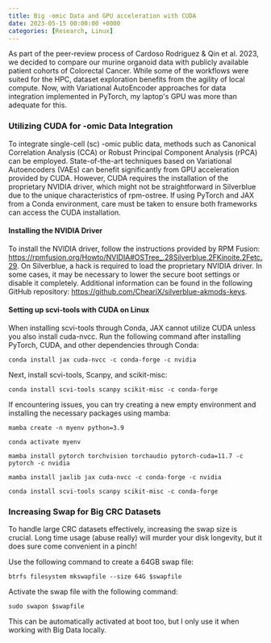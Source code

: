 ```yaml
---
title: Big -omic Data and GPU acceleration with CUDA
date: 2023-05-15 00:00:00 +0000
categories: [Research, Linux]
---
```


As part of the peer-review process of Cardoso Rodriguez & Qin et al. 2023, we decided to compare our murine organoid data with publicly available patient cohorts of Colorectal Cancer. While some of the workflows were suited for the HPC, dataset exploration benefits from the agility of local compute. 
Now, with Variational AutoEncoder approaches for data integration implemented in PyTorch, my laptop's GPU was more than adequate for this.

### Utilizing CUDA for -omic Data Integration

To integrate single-cell (sc) -omic public data, methods such as Canonical Correlation Analysis (CCA) or Robust Principal Component Analysis (rPCA) can be employed. State-of-the-art techniques based on Variational Autoencoders (VAEs) can benefit significantly from GPU acceleration provided by CUDA. However, CUDA requires the installation of the proprietary NVIDIA driver, which might not be straightforward in Silverblue due to the unique characteristics of rpm-ostree. If using PyTorch and JAX from a Conda environment, care must be taken to ensure both frameworks can access the CUDA installation.

#### Installing the NVIDIA Driver

To install the NVIDIA driver, follow the instructions provided by RPM Fusion: https://rpmfusion.org/Howto/NVIDIA#OSTree_.28Silverblue.2FKinoite.2Fetc.29. On Silverblue, a hack is required to load the proprietary NVIDIA driver. In some cases, it may be necessary to lower the secure boot settings or disable it completely. Additional information can be found in the following GitHub repository: https://github.com/CheariX/silverblue-akmods-keys.

#### Setting up scvi-tools with CUDA on Linux

When installing scvi-tools through Conda, JAX cannot utilize CUDA unless you also install cuda-nvcc. Run the following command after installing PyTorch, CUDA, and other dependencies through Conda:

`conda install jax cuda-nvcc -c conda-forge -c nvidia`

Next, install scvi-tools, Scanpy, and scikit-misc:

`conda install scvi-tools scanpy scikit-misc -c conda-forge`

If encountering issues, you can try creating a new empty environment and installing the necessary packages using mamba:

`mamba create -n myenv python=3.9`

`conda activate myenv`

`mamba install pytorch torchvision torchaudio pytorch-cuda=11.7 -c pytorch -c nvidia`

`mamba install jaxlib jax cuda-nvcc -c conda-forge -c nvidia`

`conda install scvi-tools scanpy scikit-misc -c conda-forge`

### Increasing Swap for Big CRC Datasets

To handle large CRC datasets effectively, increasing the swap size is crucial. Long time usage (abuse really) will murder your disk longevity, but it does sure come convenient in a pinch!

Use the following command to create a 64GB swap file:

`btrfs filesystem mkswapfile --size 64G $swapfile`

Activate the swap file with the following command:

`sudo swapon $swapfile`

This can be automatically activated at boot too, but I only use it when working with Big Data locally.